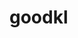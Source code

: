 # goodkl
<!-- Auto-update: 2025-10-06T12:16:31.032169 -->

<!-- Auto-update: 2025-10-06T21:32:49.825980 -->

<!-- Auto-update: 2025-10-07T01:24:21.591266 -->
